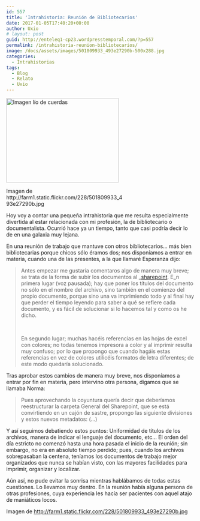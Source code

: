 ```yaml
---
id: 557
title: 'Intrahistoria: Reunión de Bibliotecarios'
date: 2017-01-05T17:40:20+00:00
author: Uxio
# layout: post
guid: http://enteleq1-cp23.wordpresstemporal.com/?p=557
permalink: /intrahistoria-reunion-bibliotecarios/
image: /docs/assets/images/501809933_493e27290b-500x288.jpg
categories:
  - Intrahistorias
tags:
  - Blog
  - Relato
  - Uxio
---
```

<div id="attachment_1166" style="width: 310px" class="wp-caption alignleft">
  <a href="http://entelequia.info/docs/assets/images/501809933_493e27290b.jpg"><img aria-describedby="caption-attachment-1166" class="wp-image-1166 size-medium" src="http://entelequia.info/docs/assets/images/501809933_493e27290b-300x225.jpg" alt="Imagen lío de cuerdas" width="300" height="225" srcset="http://entelequia.info/docs/assets/images/501809933_493e27290b-300x225.jpg 300w, http://entelequia.info/docs/assets/images/501809933_493e27290b-400x300.jpg 400w, http://entelequia.info/docs/assets/images/501809933_493e27290b.jpg 500w" sizes="(max-width: 300px) 100vw, 300px" /></a>
  
  <p id="caption-attachment-1166" class="wp-caption-text">
    Imagen de http://farm1.static.flickr.com/228/501809933_493e27290b.jpg
  </p>
</div>

Hoy voy a contar una pequeña intrahistoria que me resulta especialmente divertida al estar relacionada con mi profesión, la de bibliotecario o documentalista. Ocurrió hace ya un tiempo, tanto que casi podría decir lo de en una galaxia muy lejana.

En una reunión de trabajo que mantuve con otros bibliotecarios&#8230; más bien bibliotecarias porque chicos sólo éramos dos; nos disponíamos a entrar en materia, cuando una de las presentes, a la que llamaré Esperanza dijo:

> Antes empezar me gustaría comentaros algo de manera muy breve; se trata de la forma de subir los documentos al _[sharepoint](http://es.wikipedia.org/wiki/Sharepoint_Portal_Server). E_n primera lugar (voz pausada); hay que poner los títulos del documento no sólo en el nombre del archivo, sino también en el comienzo del propio documento, porque sino una va imprimiendo todo y al final hay que perder el tiempo leyendo para saber a qué se refiere cada documento, y es fácil de solucionar si lo hacemos tal y como os he dicho.
> 
> &nbsp;
> 
> En segundo lugar; muchas hacéis referencias en las hojas de excel con colores; no todas tenemos impresora a color y al imprimir resulta muy confuso; por lo que propongo que cuando hagáis estas referencias en vez de colores utilicéis formatos de letra diferentes; de este modo quedaría solucionado.

Tras aprobar estos cambios de manera muy breve, nos disponíamos a entrar por fin en materia, pero intervino otra persona, digamos que se llamaba Norma:

> Pues aprovechando la coyuntura quería decir que deberíamos reestructurar la carpeta General del Sharepoint, que se está convirtiendo en un cajón de sastre, propongo las siguiente divisiones y estos nuevos metadatos: (&#8230;)

Y así seguimos debatiendo estos puntos: Uniformidad de títulos de los archivos, manera de indicar el lenguaje del documento, etc&#8230; El orden del día estricto no comenzó hasta una hora pasada el inicio de la reunión; sin embargo, no era en absoluto tiempo perdido; pues, cuando los archivos sobrepasaban la centena, teníamos los documentos de trabajo mejor organizados que nunca se habían visto, con las mayores facilidades para imprimir, organizar y localizar.

Aún así, no pude evitar la sonrisa mientras hablábamos de todas estas cuestiones. Lo llevamos muy dentro. En la reunión había alguna persona de otras profesiones, cuya experiencia les hacía ser pacientes con aquel atajo de maniáticos locos.

Imagen de http://farm1.static.flickr.com/228/501809933_493e27290b.jpg